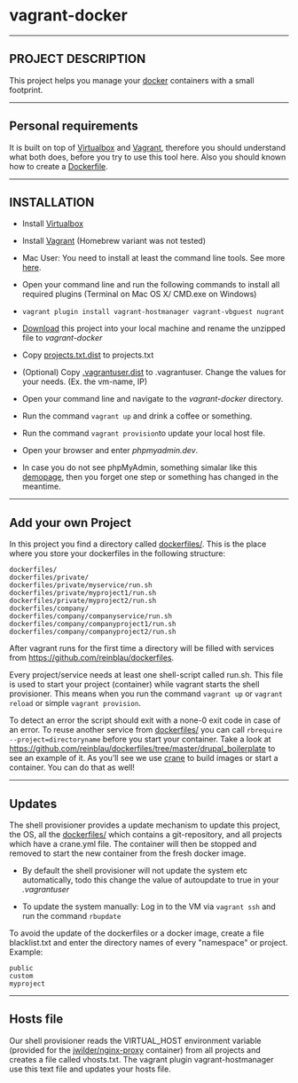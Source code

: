 vagrant-docker
==============

----------
PROJECT DESCRIPTION
----------

This project helps you manage your [docker](https://www.docker.com/whatisdocker/ "What it docker?") containers with a small footprint.

----------
Personal requirements
----------

It is built on top of [Virtualbox](https://www.virtualbox.org) and [Vagrant](http://www.vagrantup.com/downloads.html), therefore you should understand what both does, before you try to use this tool here. Also you should known how to create a [Dockerfile](https://docs.docker.com/reference/builder/).

----------
INSTALLATION
----------

- Install [Virtualbox](https://www.virtualbox.org/wiki/Downloads "Virtualbox download page")

- Install [Vagrant](http://www.vagrantup.com/downloads.html "Vagrant download page") (Homebrew variant was not tested)

- Mac User: You need to install at least the command line tools. See more [here](http://railsapps.github.io/xcode-command-line-tools.html).

- Open your command line and run the following commands to install all required plugins (Terminal on Mac OS X/ CMD.exe on Windows)
- ``vagrant plugin install vagrant-hostmanager vagrant-vbguest nugrant``

- [Download](/reinblau/vagrant-docker/archive/master.zip) this project into your local machine and rename the unzipped file to *vagrant-docker*

- Copy [projects.txt.dist](projects.txt.dist) to projects.txt

- (Optional) Copy [.vagrantuser.dist](.vagrantuser.dist) to .vagrantuser. Change the values for your needs. (Ex. the vm-name, IP)

- Open your command line and navigate to the *vagrant-docker* directory.

- Run the command ``vagrant up`` and drink a coffee or something.

- Run the command ``vagrant provision``to update your local host file.

- Open your browser and enter *phpmyadmin.dev*.

- In case you do not see phpMyAdmin, something simalar like this [demopage](http://demo.phpmyadmin.net/master-config/), then you forget one step or something has changed in the meantime.


----------
Add your own Project
----------

In this project you find a directory called [dockerfiles/](dockerfiles/). This is the place where you store your dockerfiles in the following structure:

```
dockerfiles/
dockerfiles/private/
dockerfiles/private/myservice/run.sh
dockerfiles/private/myproject1/run.sh
dockerfiles/private/myproject2/run.sh
dockerfiles/company/
dockerfiles/company/companyservice/run.sh
dockerfiles/company/companyproject1/run.sh
dockerfiles/company/companyproject2/run.sh
```

After vagrant runs for the first time a directory will be filled with services from https://github.com/reinblau/dockerfiles.

Every project/service needs at least one shell-script called run.sh. This file is used to start your project (container) while vagrant starts the shell provisioner.
This means when you run the command ``vagrant up`` or ``vagrant reload`` or simple ``vagrant provision``.

To detect an error the script should exit with a none-0 exit code in case of an error. To reuse another service from [dockerfiles/](dockerfiles/) you can call
``rbrequire --project=directoryname`` before you start your container. Take a look at https://github.com/reinblau/dockerfiles/tree/master/drupal_boilerplate to see an example of it.
As you’ll see we use [crane](https://github.com/michaelsauter/crane) to build images or start a container. You can do that as well!


----------
Updates
----------

The shell provisioner provides a update mechanism to update this project, the OS, all the [dockerfiles/](dockerfiles/) which contains a git-repository, and all projects which have a crane.yml file.
  The container will then be stopped and removed to start the new container from the fresh docker image.

  - By default the shell provisioner will not update the system etc automatically, todo this
  change the value of autoupdate to true in your *.vagrantuser*

  - To update the system manually: Log in to the VM via ``vagrant ssh`` and run the command ``rbupdate``

To avoid the update of the dockerfiles or a docker image, create a file blacklist.txt and enter the directory names of every "namespace" or project. Example:
  ```
  public
  custom
  myproject
  ```

----------
Hosts file
----------

Our shell provisioner reads the VIRTUAL_HOST environment variable (provided for the [jwilder/nginx-proxy](https://github.com/jwilder/nginx-proxy) container) from all projects and creates a file called vhosts.txt. The vagrant plugin vagrant-hostmanager use this text file and updates your hosts file.
